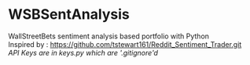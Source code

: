 # WSBSentAnalysis
WallStreetBets sentiment analysis based portfolio with Python  
Inspired by : https://github.com/tstewart161/Reddit_Sentiment_Trader.git  
*API Keys are in keys.py which are '.gitignore'd*
